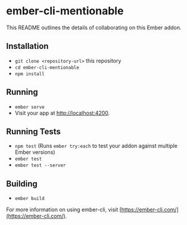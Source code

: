 # ember-cli-mentionable

This README outlines the details of collaborating on this Ember addon.

## Installation

* `git clone <repository-url>` this repository
* `cd ember-cli-mentionable`
* `npm install`

## Running

* `ember serve`
* Visit your app at [http://localhost:4200](http://localhost:4200).

## Running Tests

* `npm test` (Runs `ember try:each` to test your addon against multiple Ember versions)
* `ember test`
* `ember test --server`

## Building

* `ember build`

For more information on using ember-cli, visit [https://ember-cli.com/](https://ember-cli.com/).

